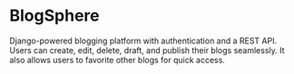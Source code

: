 # BlogSphere
 Django-powered blogging platform with authentication and a REST API.   Users can create, edit, delete, draft, and publish their blogs seamlessly.   It also allows users to favorite other blogs for quick access. 
